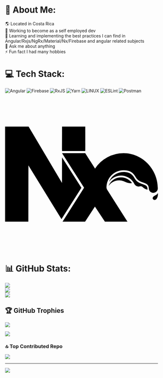 # 💫 About Me:
🌎 Located in Costa Rica<br>
🔭 Working to become as a self employed dev<br>
🌱 Learning and implementing the best practices I can find in Angular/Rxjs/NgRx/Material/Nx/Firebase and angular related subjects<br>
💬 Ask me about anything<br>
⚡ Fun fact I had many hobbies


# 💻 Tech Stack:
![Angular](https://img.shields.io/badge/angular-%23DD0031.svg?style=for-the-badge&logo=angular&logoColor=white) ![Firebase](https://img.shields.io/badge/firebase-%23039BE5.svg?style=for-the-badge&logo=firebase) ![RxJS](https://img.shields.io/badge/rxjs-%23B7178C.svg?style=for-the-badge&logo=reactivex&logoColor=white) ![Yarn](https://img.shields.io/badge/yarn-%232C8EBB.svg?style=for-the-badge&logo=yarn&logoColor=white) ![LINUX](https://img.shields.io/badge/Linux-FCC624?style=for-the-badge&logo=linux&logoColor=black) ![ESLint](https://img.shields.io/badge/ESLint-4B3263?style=for-the-badge&logo=eslint&logoColor=white) ![Postman](https://img.shields.io/badge/Postman-FF6C37?style=for-the-badge&logo=postman&logoColor=white)

<svg role="img" viewBox="0 0 24 24" xmlns="http://www.w3.org/2000/svg"><title>Nx</title><path d="M11.987 14.138l-3.132 4.923-5.193-8.427-.012 8.822H0V4.544h3.691l5.247 8.833.005-3.998 3.044 4.759zm.601-5.761c.024-.048 0-3.784.008-3.833h-3.65c.002.059-.005 3.776-.003 3.833h3.645zm5.634 4.134a2.061 2.061 0 0 0-1.969 1.336 1.963 1.963 0 0 1 2.343-.739c.396.161.917.422 1.33.283a2.1 2.1 0 0 0-1.704-.88zm3.39 1.061c-.375-.13-.8-.277-1.109-.681-.06-.08-.116-.17-.176-.265a2.143 2.143 0 0 0-.533-.642c-.294-.216-.68-.322-1.18-.322a2.482 2.482 0 0 0-2.294 1.536 2.325 2.325 0 0 1 4.002.388.75.75 0 0 0 .836.334c.493-.105.46.36 1.203.518v-.133c-.003-.446-.246-.55-.75-.733zm2.024 1.266a.723.723 0 0 0 .347-.638c-.01-2.957-2.41-5.487-5.37-5.487a5.364 5.364 0 0 0-4.487 2.418c-.01-.026-1.522-2.39-1.538-2.418H8.943l3.463 5.423-3.379 5.32h3.54l1.54-2.366 1.568 2.366h3.541l-3.21-5.052a.7.7 0 0 1-.084-.32 2.69 2.69 0 0 1 2.69-2.691h.001c1.488 0 1.736.89 2.057 1.308.634.826 1.9.464 1.9 1.541a.707.707 0 0 0 1.066.596zm.35.133c-.173.372-.56.338-.755.639-.176.271.114.412.114.412s.337.156.538-.311c.104-.231.14-.488.103-.74z"/></svg>
# 📊 GitHub Stats:
![](https://github-readme-stats.vercel.app/api?username=cvandradg&theme=dark&hide_border=false&include_all_commits=true&count_private=true)<br/>
![](https://github-readme-streak-stats.herokuapp.com/?user=cvandradg&theme=dark&hide_border=false)<br/>
![](https://github-readme-stats.vercel.app/api/top-langs/?username=cvandradg&theme=dark&hide_border=false&include_all_commits=true&count_private=true&layout=compact)

## 🏆 GitHub Trophies
![](https://github-profile-trophy.vercel.app/?username=cvandradg&theme=juicyfresh&no-frame=true&no-bg=true&margin-w=4)

![](https://quotes-github-readme.vercel.app/api?type=horizontal&theme=radical)

### 🔝 Top Contributed Repo
![](https://github-contributor-stats.vercel.app/api?username=cvandradg&limit=5&theme=dark&combine_all_yearly_contributions=true)

---
[![](https://visitcount.itsvg.in/api?id=cvandradg&icon=0&color=0)](https://visitcount.itsvg.in)

<!-- Proudly created with GPRM ( https://gprm.itsvg.in ) -->
